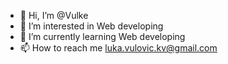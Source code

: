 - 👋 Hi, I’m @Vulke
- 👀 I’m interested in Web developing
- 🌱 I’m currently learning Web developing
- 📫 How to reach me luka.vulovic.kv@gmail.com

<!---
Vulke/Vulke is a ✨ special ✨ repository because its `README.md` (this file) appears on your GitHub profile.
You can click the Preview link to take a look at your changes.
--->
